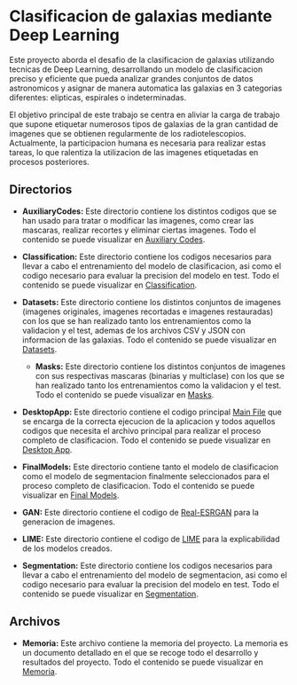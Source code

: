 # Clasificacion de galaxias mediante Deep Learning

Este proyecto aborda el desafio de la clasificacion de galaxias utilizando tecnicas de Deep Learning, desarrollando un modelo de clasificacion preciso y eficiente que pueda analizar grandes conjuntos de datos astronomicos y asignar de manera automatica las galaxias en 3 categorias diferentes: elipticas, espirales o indeterminadas.

El objetivo principal de este trabajo se centra en aliviar la carga de trabajo que supone etiquetar numerosos tipos de galaxias de la gran cantidad de imagenes que se obtienen regularmente de los radiotelescopios. Actualmente, la participacion humana es necesaria para realizar estas tareas, lo que ralentiza la utilizacion de las imagenes etiquetadas en procesos posteriores.

## Directorios

- **AuxiliaryCodes:** Este directorio contiene los distintos codigos que se han usado para tratar o modificar las imagenes, como crear las mascaras, realizar recortes y eliminar ciertas imagenes. Todo el contenido se puede visualizar en [Auxiliary Codes](./AuxiliaryCodes/).

- **Classification:** Este directorio contiene los codigos necesarios para llevar a cabo el entrenamiento del modelo de clasificacion, asi como el codigo necesario para evaluar la precision del modelo en test. Todo el contenido se puede visualizar en [Classification](./Classification/).

- **Datasets:** Este directorio contiene los distintos conjuntos de imagenes (imagenes originales, imagenes recortadas e imagenes restauradas) con los que se han realizado tanto los entrenamientos como la validacion y el test, ademas de los archivos CSV y JSON con informacion de las galaxias. Todo el contenido se puede visualizar en [Datasets](./Datasets/).
  - **Masks:** Este directorio contiene los distintos conjuntos de imagenes con sus respectivas mascaras (binarias y multiclase) con los que se han realizado tanto los entrenamientos como la validacion y el test. Todo el contenido se puede visualizar en [Masks](./Datasets/Masks/).

- **DesktopApp:** Este directorio contiene el codigo principal [Main File](./DesktopApp/mainFile.py) que se encarga de la correcta ejecucion de la aplicacion y todos aquellos codigos que necesita el archivo principal para realizar el proceso completo de clasificacion. Todo el contenido se puede visualizar en [Desktop App](./DesktopApp/).

- **FinalModels:** Este directorio contiene tanto el modelo de clasificacion como el modelo de segmentacion finalmente seleccionados para el proceso completo de clasificacion. Todo el contenido se puede visualizar en [Final Models](./FinalModels/).

- **GAN:** Este directorio contiene el codigo de [Real-ESRGAN](./GAN/Real_ESRGAN.ipynb) para la generacion de imagenes.

- **LIME:** Este directorio contiene el codigo de [LIME](./LIME/LIME_explainer.ipynb) para la explicabilidad de los modelos creados.

- **Segmentation:** Este directorio contiene los codigos necesarios para llevar a cabo el entrenamiento del modelo de segmentacion, asi como el codigo necesario para evaluar la precision del modelo en test. Todo el contenido se puede visualizar en [Segmentation](./Segmentation/).

## Archivos

- **Memoria:** Este archivo contiene la memoria del proyecto. La memoria es un documento detallado en el que se recoge todo el desarrollo y resultados del proyecto. Todo el contenido se puede visualizar en [Memoria](./Memoria.pdf).